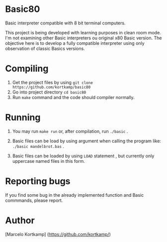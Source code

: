 # Basic80
 Basic interpreter compatible with 8 bit terminal computers.

 This project is being developed with learning purposes in clean room mode. I'm not examining other Basic interpreters ou original x80 Basic version. The objective here is to develop a fully compatible interpreter using only observation of classic Basics versions.

# Compiling
 
 1. Get the project files by using `git clone https://github.com/kortkamp/basic80`
 1. Go into project directory `cd basic80`
 1. Run `make` command and the code should compiler normally.


# Running 
	
1. You may run `make run` or, after compilation, run `./basic` .

1. Basic files can be load by using argument when calling the program like: `./basic mandelbrot.bas` .

1. Basic files can be loaded by using `LOAD` statement , but currently only uppercase named files in this form.

# Reporting bugs

 If you find some bug in the already implemented function and Basic commmands, please report.

# Author

 [Marcelo Kortkamp] (https://github.com/kortkamp/)

